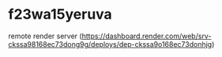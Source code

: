 # f23wa15yeruva 
remote render server (https://dashboard.render.com/web/srv-ckssa98168ec73dong9g/deploys/dep-ckssa9o168ec73donhjg)
